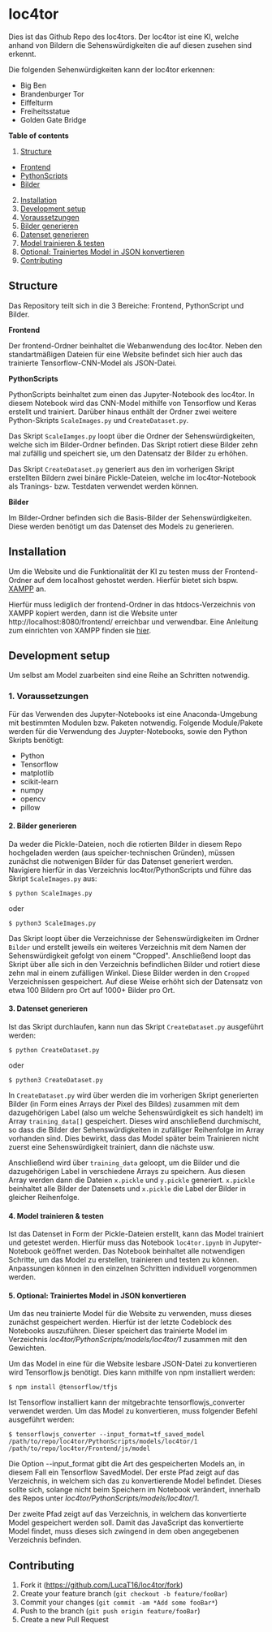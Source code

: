 # loc4tor

Dies ist das Github Repo des loc4tors. Der loc4tor ist eine KI, welche anhand von Bildern die Sehenswürdigkeiten die auf diesen zusehen sind erkennt.

Die folgenden Sehenwürdigkeiten kann der loc4tor erkennen:
* Big Ben
* Brandenburger Tor
* Eiffelturm
* Freiheitsstatue
* Golden Gate Bridge


**Table of contents**

1. [Structure](#structure)
  - [Frontend](#frontend)
  - [PythonScripts](#python)
  - [Bilder](#bilder)
2. [Installation](#installation)
3. [Development setup](#development-setup)
  1. [Voraussetzungen](#voraus)
  2. [Bilder generieren](#bildgen)
  3. [Datenset generieren](#dataset)
  4. [Model trainieren & testen](#trainmodel)
  5. [Optional: Trainiertes Model in JSON konvertieren](#conv)
4. [Contributing](#contributing)

## <a name="structure"></a> Structure

Das Repository teilt sich in die 3 Bereiche: Frontend, PythonScript und Bilder.

<a name="frontend"></a> **Frontend**

Der frontend-Ordner beinhaltet die Webanwendung des loc4tor. Neben den standartmäßigen Dateien für eine Website befindet sich hier auch das trainierte Tensorflow-CNN-Model als JSON-Datei.

<a name="python"></a> **PythonScripts**

PythonScripts beinhaltet zum einen das Jupyter-Notebook des loc4tor. In diesem Notebook wird das CNN-Model mithilfe von Tensorflow und Keras erstellt und trainiert. Darüber hinaus enthält der Ordner zwei weitere Python-Skripts `ScaleImages.py` und `CreateDataset.py`.

Das Skript `ScaleIamges.py` loopt über die Ordner der Sehenswürdigkeiten, welche sich im Bilder-Ordner befinden. Das Skript rotiert diese Bilder zehn mal zufällig und speichert sie, um den Datensatz der Bilder zu erhöhen.

Das Skript `CreateDataset.py` generiert aus den im vorherigen Skript erstellten Bildern zwei binäre Pickle-Dateien, welche im loc4tor-Notebook als Tranings- bzw. Testdaten verwendet werden können.

<a name="bilder"></a> **Bilder**

Im Bilder-Ordner befinden sich die Basis-Bilder der Sehenswürdigkeiten. Diese werden benötigt um das Datenset des Models zu generieren.

## <a name="installation"></a> Installation

Um die Website und die Funktionalität der KI zu testen muss der Frontend-Ordner auf dem localhost gehostet werden. Hierfür bietet sich bspw. [XAMPP](https://www.apachefriends.org/de/download.html) an.

Hierfür muss lediglich der frontend-Ordner in das htdocs-Verzeichnis von XAMPP kopiert werden, dann ist die Website unter http://localhost:8080/frontend/ erreichbar und verwendbar. Eine Anleitung zum einrichten von XAMPP finden sie [hier](https://wiki.selfhtml.org/wiki/Webserver/lokal_einrichten).

## <a name="development-setup"></a> Development setup

Um selbst am Model zuarbeiten sind eine Reihe an Schritten notwendig.

### <a name="voraus"></a> 1. Voraussetzungen

Für das Verwenden des Jupyter-Notebooks ist eine Anaconda-Umgebung mit bestimmten Modulen bzw. Paketen notwendig.
Folgende Module/Pakete werden für die Verwendung des Juypter-Notebooks, sowie den Python Skripts benötigt:
* Python
* Tensorflow
* matplotlib
* scikit-learn
* numpy
* opencv
* pillow

#### <a name="bildgen"></a> 2. Bilder generieren

Da weder die Pickle-Dateien, noch die rotierten Bilder in diesem Repo hochgeladen werden (aus speicher-technischen Gründen), müssen zunächst die notwenigen Bilder für das Datenset generiert werden. Navigiere hierfür in das Verzeichnis loc4tor/PythonScripts und führe das Skript `ScaleImages.py` aus:

```
$ python ScaleImages.py
```
oder
```
$ python3 ScaleImages.py
```

Das Skript loopt über die Verzeichnisse der Sehenswürdigkeiten im Ordner `Bilder` und erstellt jeweils ein weiteres Verzeichnis mit dem Namen der Sehenswürdigkeit gefolgt von einem "Cropped". Anschließend loopt das Skript über alle sich in den Verzeichnis befindlichen Bilder und rotiert diese zehn mal in einem zufälligen Winkel. Diese Bilder werden in den `Cropped` Verzeichnissen gespeichert. Auf diese Weise erhöht sich der Datensatz von etwa 100 Bildern pro Ort auf 1000+ Bilder pro Ort.

#### <a name="dataset"></a> 3. Datenset generieren

Ist das Skript durchlaufen, kann nun das Skript `CreateDataset.py` ausgeführt werden:

```
$ python CreateDataset.py
```
oder
```
$ python3 CreateDataset.py
```

In `CreateDataset.py` wird über werden die im vorherigen Skript generierten Bilder (in Form eines Arrays der Pixel des Bildes) zusammen mit dem dazugehörigen Label (also um welche Sehenswürdigkeit es sich handelt) im Array `training_data[]` gespeichert. Dieses wird anschließend durchmischt, so dass die Bilder der Sehenswürdigkeiten in zufälliger Reihenfolge im Array vorhanden sind. Dies bewirkt, dass das Model später beim Trainieren nicht zuerst eine Sehenswürdigkeit trainiert, dann die nächste usw.

Anschließend wird über `training_data` geloopt, um die Bilder und die dazugehörigen Label in verschiedene Arrays zu speichern. Aus diesen Array werden dann die Dateien `x.pickle` und `y.pickle` generiert. `x.pickle` beinhaltet alle Bilder der Datensets und `x.pickle` die Label der Bilder in gleicher Reihenfolge.

#### <a name="trainmodel"></a> 4. Model trainieren & testen

Ist das Datenset in Form der Pickle-Dateien erstellt, kann das Model trainiert und getestet werden. Hierfür muss das Notebook `loc4tor.ipynb` in Jupyter-Notebook geöffnet werden. Das Notebook beinhaltet alle notwendigen Schritte, um das Model zu erstellen, trainieren und testen zu können. Anpassungen können in den einzelnen Schritten individuell vorgenommen werden.

#### <a name="conv"></a> 5. Optional: Trainiertes Model in JSON konvertieren

Um das neu trainierte Model für die Website zu verwenden, muss dieses zunächst gespeichert werden. Hierfür ist der letzte Codeblock des Notebooks auszuführen. Dieser speichert das trainierte Model im Verzeichnis *loc4tor/PythonScripts/models/loc4tor/1* zusammen mit den Gewichten.

Um das Model in eine für die Website lesbare JSON-Datei zu konvertieren wird Tensorflow.js benötigt. Dies kann mithilfe von npm installiert werden:

```
$ npm install @tensorflow/tfjs
```

Ist Tensorflow installiert kann der mitgebrachte tensorflowjs_converter verwendet werden. Um das Model zu konvertieren, muss folgender Befehl ausgeführt werden:

````
$ tensorflowjs_converter --input_format=tf_saved_model /path/to/repo/loc4tor/PythonScripts/models/loc4tor/1 /path/to/repo/loc4tor/Frontend/js/model
````

Die Option --input_format gibt die Art des gespeicherten Models an, in diesem Fall ein Tensorflow SavedModel. Der erste Pfad zeigt auf das Verzeichnis, in welchem sich das zu konvertierende Model befindet. Dieses sollte sich, solange nicht beim Speichern im Notebook verändert, innerhalb des Repos unter *loc4tor/PythonScripts/models/loc4tor/1*.

Der zweite Pfad zeigt auf das Verzeichnis, in welchem das konvertierte Model gespeichert werden soll. Damit das JavaScript das konvertierte Model findet, muss dieses sich zwingend in dem oben angegebenen Verzeichnis befinden.



## <a name="contributing"></a> Contributing

1. Fork it (<https://github.com/LucaT16/loc4tor/fork>)
2. Create your feature branch (`git checkout -b feature/fooBar`)
3. Commit your changes (`git commit -am *Add some fooBar*`)
4. Push to the branch (`git push origin feature/fooBar`)
5. Create a new Pull Request
